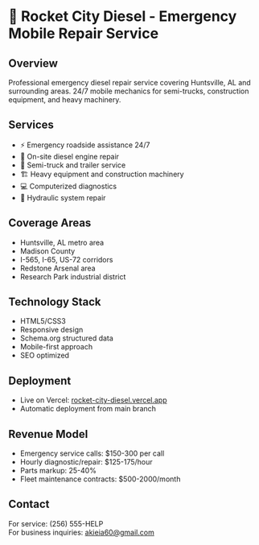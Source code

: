 # 🚛 Rocket City Diesel - Emergency Mobile Repair Service

## Overview
Professional emergency diesel repair service covering Huntsville, AL and surrounding areas. 24/7 mobile mechanics for semi-trucks, construction equipment, and heavy machinery.

## Services
- ⚡ Emergency roadside assistance 24/7
- 🔧 On-site diesel engine repair
- 🚛 Semi-truck and trailer service
- 🏗️ Heavy equipment and construction machinery
- 💻 Computerized diagnostics
- 🔩 Hydraulic system repair

## Coverage Areas
- Huntsville, AL metro area
- Madison County
- I-565, I-65, US-72 corridors
- Redstone Arsenal area
- Research Park industrial district

## Technology Stack
- HTML5/CSS3
- Responsive design
- Schema.org structured data
- Mobile-first approach
- SEO optimized

## Deployment
- Live on Vercel: [rocket-city-diesel.vercel.app](https://rocket-city-diesel.vercel.app)
- Automatic deployment from main branch

## Revenue Model
- Emergency service calls: $150-300 per call
- Hourly diagnostic/repair: $125-175/hour
- Parts markup: 25-40%
- Fleet maintenance contracts: $500-2000/month

## Contact
For service: (256) 555-HELP  
For business inquiries: akieia60@gmail.com